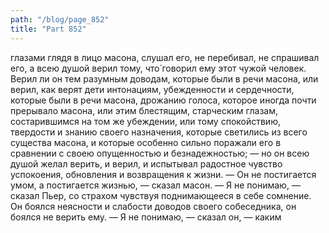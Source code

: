 ```yaml
---
path: "/blog/page_852"
title: "Part 852"
---
```


 глазами глядя в лицо масона, слушал его, не перебивал, не спрашивал его, а всею душой верил тому, что́ говорил ему этот чужой человек. Верил ли он тем разумным доводам, которые были в речи масона, или верил, как верят дети интонациям, убежденности и сердечности, которые были в речи масона, дрожанию голоса, которое иногда почти прерывало масона, или этим блестящим, старческим глазам, состарившимся на том же убеждении, или тому спокойствию, твердости и знанию своего назначения, которые светились из всего существа масона, и которые особенно сильно поражали его в сравнении с своею опущенностью и безнадежностью; — но он всею душой желал верить, и верил, и испытывал радостное чувство успокоения, обновления и возвращения к жизни.
— Он не постигается умом, а постигается жизнью, — скaзал масон.
— Я не понимаю, — сказал Пьер, со страхом чувствуя поднимающееся в себе сомнение. Он боялся неясности и слабости доводов своего собеседника, он боялся не верить ему. — Я не понимаю, — сказал он, — каким
